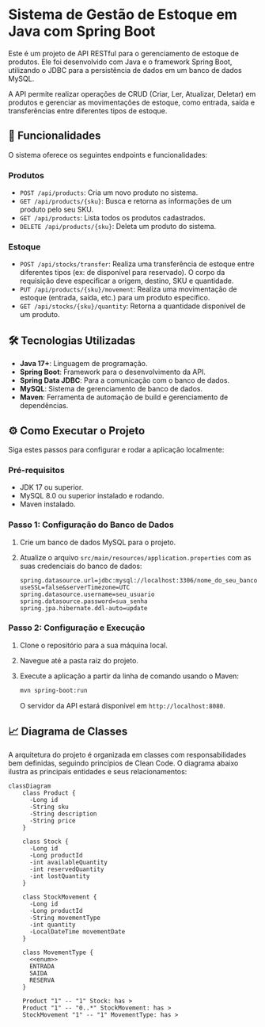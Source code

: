 # Sistema de Gestão de Estoque em Java com Spring Boot

Este é um projeto de API RESTful para o gerenciamento de estoque de produtos. Ele foi desenvolvido com Java e o framework Spring Boot, utilizando o JDBC para a persistência de dados em um banco de dados MySQL.

A API permite realizar operações de CRUD (Criar, Ler, Atualizar, Deletar) em produtos e gerenciar as movimentações de estoque, como entrada, saída e transferências entre diferentes tipos de estoque.

## 🚀 Funcionalidades

O sistema oferece os seguintes endpoints e funcionalidades:

### **Produtos**

* `POST /api/products`: Cria um novo produto no sistema.
* `GET /api/products/{sku}`: Busca e retorna as informações de um produto pelo seu SKU.
* `GET /api/products`: Lista todos os produtos cadastrados.
* `DELETE /api/products/{sku}`: Deleta um produto do sistema.

### **Estoque**

* `POST /api/stocks/transfer`: Realiza uma transferência de estoque entre diferentes tipos (ex: de disponível para reservado). O corpo da requisição deve especificar a origem, destino, SKU e quantidade.
* `PUT /api/products/{sku}/movement`: Realiza uma movimentação de estoque (entrada, saída, etc.) para um produto específico.
* `GET /api/stocks/{sku}/quantity`: Retorna a quantidade disponível de um produto.

## 🛠️ Tecnologias Utilizadas

* **Java 17+**: Linguagem de programação.
* **Spring Boot**: Framework para o desenvolvimento da API.
* **Spring Data JDBC**: Para a comunicação com o banco de dados.
* **MySQL**: Sistema de gerenciamento de banco de dados.
* **Maven**: Ferramenta de automação de build e gerenciamento de dependências.

## ⚙️ Como Executar o Projeto

Siga estes passos para configurar e rodar a aplicação localmente:

### **Pré-requisitos**

* JDK 17 ou superior.
* MySQL 8.0 ou superior instalado e rodando.
* Maven instalado.

### **Passo 1: Configuração do Banco de Dados**

1.  Crie um banco de dados MySQL para o projeto.
2.  Atualize o arquivo `src/main/resources/application.properties` com as suas credenciais do banco de dados:

    ```properties
    spring.datasource.url=jdbc:mysql://localhost:3306/nome_do_seu_banco?useSSL=false&serverTimezone=UTC
    spring.datasource.username=seu_usuario
    spring.datasource.password=sua_senha
    spring.jpa.hibernate.ddl-auto=update
    ```

### **Passo 2: Configuração e Execução**

1.  Clone o repositório para a sua máquina local.
2.  Navegue até a pasta raiz do projeto.
3.  Execute a aplicação a partir da linha de comando usando o Maven:

    ```bash
    mvn spring-boot:run
    ```

    O servidor da API estará disponível em `http://localhost:8080`.

## 📈 Diagrama de Classes

A arquitetura do projeto é organizada em classes com responsabilidades bem definidas, seguindo princípios de Clean Code. O diagrama abaixo ilustra as principais entidades e seus relacionamentos:

```mermaid
classDiagram
    class Product {
      -Long id
      -String sku
      -String description
      -String price
    }

    class Stock {
      -Long id
      -Long productId
      -int availableQuantity
      -int reservedQuantity
      -int lostQuantity
    }

    class StockMovement {
      -Long id
      -Long productId
      -String movementType
      -int quantity
      -LocalDateTime movementDate
    }

    class MovementType {
      <<enum>>
      ENTRADA
      SAIDA
      RESERVA
    }

    Product "1" -- "1" Stock: has >
    Product "1" -- "0..*" StockMovement: has >
    StockMovement "1" -- "1" MovementType: has >
